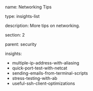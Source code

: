 name: Networking Tips

type: insights-list

description: More tips on networking.

section: 2

parent: security

insights:
  - multiple-ip-address-with-aliasing
  - quick-port-test-with-netcat
  - sending-emails-from-terminal-scripts
  - stress-testing-with-ab
  - useful-ssh-client-optimizations
